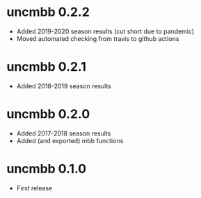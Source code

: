 

# uncmbb 0.2.2

- Added 2019-2020 season results (cut short due to pandemic)
- Moved automated checking from travis to github actions

# uncmbb 0.2.1

- Added 2018-2019 season results

# uncmbb 0.2.0

- Added 2017-2018 season results
- Added (and exported) mbb functions

# uncmbb 0.1.0

- First release
